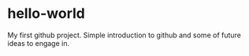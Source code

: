 # hello-world
My first github project. Simple introduction to github and some of future ideas to engage in.
